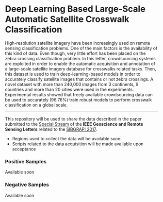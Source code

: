 # Deep Learning Based Large-Scale Automatic Satellite Crosswalk Classification
High-resolution satellite imagery have been increasingly used on remote sensing classification problems. One of the main factors is the availability of this kind of data. Even though, very little effort has been placed on the zebra crossing classification problem. In this letter, crowdsourcing systems are exploited in order to enable the automatic acquisition and annotation of a large-scale satellite imagery database for crosswalks related tasks. Then, this dataset is used to train deep-learning-based models in order to accurately classify satellite images that contains or not zebra crossings. A novel dataset with more than 240,000 images from 3 continents, 9 countries and more than 20 cities were used in the experiments. Experimental results showed that freely available crowdsourcing data can be used to accurately (96.78%) train robust models to perform crosswalk classification on a global scale.

---

This repository will be used to share the data described in the paper submitted to the [Special Stream](http://www.grss-ieee.org/letters/special-streams/stream9) of the **IEEE Geoscience and Remote Sensing Letters** related to the [SIBGRAPI 2017](http://sibgrapi2017.ic.uff.br/call-grsl.html).
- Regions used to collect the data will be available soon
- Scripts related to the data acquisition will be made available upon acceptance

### Positive Samples
Available soon

### Negative Samples
Available soon
